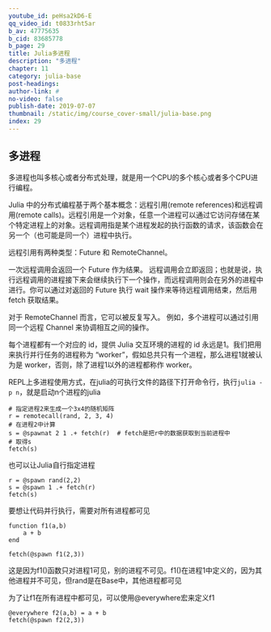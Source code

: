 ```yaml
---
youtube_id: peHsa2kD6-E
qq_video_id: t0833rht5ar
b_av: 47775635
b_cid: 83685778
b_page: 29
title: Julia多进程
description: "多进程"
chapter: 11
category: julia-base
post-headings:
author-link: #
no-video: false
publish-date: 2019-07-07
thumbnail: /static/img/course_cover-small/julia-base.png
index: 29
---
```




## 多进程


多进程也叫多核心或者分布式处理，就是用一个CPU的多个核心或者多个CPU进行编程。

Julia 中的分布式编程基于两个基本概念：远程引用(remote references)和远程调用(remote calls)。远程引用是一个对象，任意一个进程可以通过它访问存储在某个特定进程上的对象。远程调用指是某个进程发起的执行函数的请求，该函数会在另一个（也可能是同一个）进程中执行。


远程引用有两种类型：Future 和 RemoteChannel。

一次远程调用会返回一个 Future 作为结果。
远程调用会立即返回；也就是说，执行远程调用的进程接下来会继续执行下一个操作，而远程调用则会在另外的进程中进行。你可以通过对返回的 Future 执行 wait 操作来等待远程调用结束，然后用 fetch 获取结果。

对于 RemoteChannel 而言，它可以被反复写入。
例如，多个进程可以通过引用同一个远程 Channel 来协调相互之间的操作。

每个进程都有一个对应的 id，提供 Julia 交互环境的进程的 id 永远是1。我们把用来执行并行任务的进程称为 “worker”，假如总共只有一个进程，那么进程1就被认为是 worker，否则，除了进程1以外的进程都称作 worker。

REPL上多进程使用方式，在julia的可执行文件的路径下打开命令行，执行`julia -p n`，就是启动n个进程的julia
```
# 指定进程2来生成一个3x4的随机矩阵
r = remotecall(rand, 2, 3, 4)
# 在进程2中计算
s = @spawnat 2 1 .+ fetch(r)  # fetch是把r中的数据获取到当前进程中
# 取得s
fetch(s)
```

也可以让Julia自行指定进程
```
r = @spawn rand(2,2)
s = @spawn 1 .+ fetch(r)
fetch(s)
```

要想让代码并行执行，需要对所有进程都可见
```
function f1(a,b)
    a + b
end
```

```
fetch(@spawn f1(2,3))
```
这是因为f1()函数只对进程1可见，别的进程不可见。f1()在进程1中定义的，因为其他进程并不可见，但rand是在Base中，其他进程都可见

为了让f1在所有进程中都可见，可以使用@everywhere宏来定义f1

```
@everywhere f2(a,b) = a + b
fetch(@spawn f2(2,3))
```




